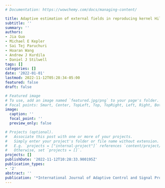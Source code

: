 ```yaml
---
# Documentation: https://wowchemy.com/docs/managing-content/

title: Adaptive estimation of external fields in reproducing kernel Hilbert spaces
subtitle: ''
summary: ''
authors:
- Jia Guo
- Michael E Kepler
- Sai Tej Paruchuri
- Hoaran Wang
- Andrew J Kurdila
- Daniel J Stilwell
tags: []
categories: []
date: '2022-01-01'
lastmod: 2022-11-12T05:28:34-05:00
featured: false
draft: false

# Featured image
# To use, add an image named `featured.jpg/png` to your page's folder.
# Focal points: Smart, Center, TopLeft, Top, TopRight, Left, Right, BottomLeft, Bottom, BottomRight.
image:
  caption: ''
  focal_point: ''
  preview_only: false

# Projects (optional).
#   Associate this post with one or more of your projects.
#   Simply enter your project's folder or file name without extension.
#   E.g. `projects = ["internal-project"]` references `content/project/deep-learning/index.md`.
#   Otherwise, set `projects = []`.
projects: []
publishDate: '2022-11-12T10:28:33.900195Z'
publication_types:
- '2'
abstract: ''
publication: '*International Journal of Adaptive Control and Signal Processing*'
---
```

